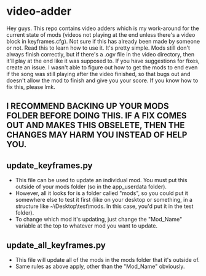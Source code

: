 # video-adder
Hey guys. This repo contains video adders which is my work-around for the current state of mods (videos not playing at the end unless there's a video block in keyframes.cfg). Not sure if this has already been made by someone or not. Read this to learn how to use it. It's pretty simple. Mods still don't always finish correctly, but if there's a .ogv file in the video directory, then it'll play at the end like it was supposed to. If you have suggestions for fixes, create an issue. I wasn't able to figure out how to get the mods to end even if the song was still playing after the video finished, so that bugs out and doesn't allow the mod to finish and give you your score. If you know how to fix this, please lmk.

## I RECOMMEND BACKING UP YOUR MODS FOLDER BEFORE DOING THIS. IF A FIX COMES OUT AND MAKES THIS OBSELETE, THEN THE CHANGES MAY HARM YOU INSTEAD OF HELP YOU.

## update_keyframes.py
- This file can be used to update an individual mod. You must put this outside of your mods folder (so in the app_userdata folder).
- However, all it looks for is a folder called "mods", so you could put it somewhere else to test it first (like on your desktop or something, in a structure like ~\Desktop\test\mods. In this case, you'd put it in the test folder).
- To change which mod it's updating, just change the "Mod_Name" variable at the top to whatever mod you want to update. 

## update_all_keyframes.py
- This file will update all of the mods in the mods folder that it's outside of.
- Same rules as above apply, other than the "Mod_Name" obviously.
